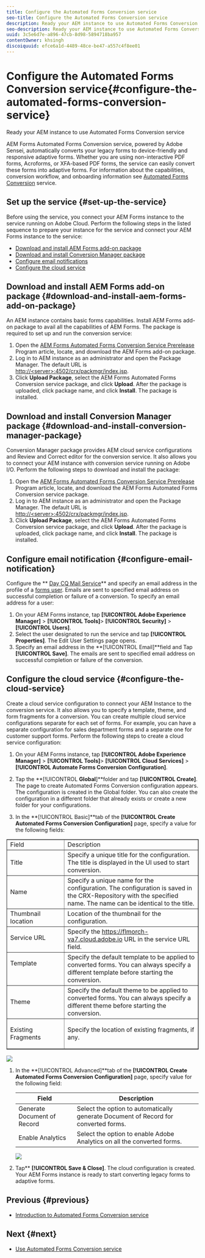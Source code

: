```yaml
---
title: Configure the Automated Forms Conversion service
seo-title: Configure the Automated Forms Conversion service
description: Ready your AEM instance to use Automated Forms Conversion service
seo-description: Ready your AEM instance to use Automated Forms Conversion service
uuid: 3c5e6d7e-a896-47cb-8d98-5894718ba957
contentOwner: khsingh
discoiquuid: efce6a1d-4489-48ce-be47-a557c4f8ee01
---
```


# Configure the Automated Forms Conversion service{#configure-the-automated-forms-conversion-service}

Ready your AEM instance to use Automated Forms Conversion service

AEM Forms Automated Forms Conversion service, powered by Adobe Sensei, automatically converts your legacy forms to device-friendly and responsive adaptive forms. Whether you are using non-interactive PDF forms, Acroforms, or XFA-based PDF forms, the service can easily convert these forms into adaptive forms. For information about the capabilities, conversion workflow, and onboarding information see [Automated Forms Conversion](../../../forms/using/wip/introduction-to-automated-form-conversion-service.md) service.

## Set up the service {#set-up-the-service}

Before using the service, you connect your AEM Forms instance to the service running on Adobe Cloud. Perform the following steps in the listed sequence to prepare your instance for the service and connect your AEM Forms instance to the service:

* [Download and install AEM Forms add-on package](../../../forms/using/installing-configuring-aem-forms-osgi.md)
* [Download and install Conversion Manager package](../../../forms/using/wip/configure-the-automated-forms-conversion-service.md#download-and-install-conversion-manager-package)
* [Configure email notifications](../../../forms/using/wip/configure-the-automated-forms-conversion-service.md#configure-email-notification)
* [Configure the cloud service](../../../forms/using/wip/configure-the-automated-forms-conversion-service.md#configure-the-cloud-service)

## Download and install AEM Forms add-on package  {#download-and-install-aem-forms-add-on-package}

An AEM instance contains basic forms capabilities. Install AEM Forms add-on package to avail all the capabilities of AEM Forms. The package is required to set up and run the conversion service:

1. Open the [AEM Forms Automated Forms Conversion Service Prerelease](../../../forms/using/wip/aem-forms-automated-forms-conversion-service-beta.md) Program article, locate, and download the AEM Forms add-on package. 
1. Log in to AEM instance as an administrator and open the Package Manager. The default URL is [http://&lt;server&gt;:4502/crx/packmgr/index.jsp](http://%3Cserver%3E:4502/crx/packmgr/index.jsp).
1. Click **Upload Package**, select the AEM Forms Automated Forms Conversion service package, and click **Upload**. After the package is uploaded, click package name, and click **Install**. The package is installed.

## Download and install Conversion Manager package  {#download-and-install-conversion-manager-package}

Conversion Manager package provides AEM cloud service configurations and Review and Correct editor for the conversion service. It also allows you to connect your AEM instance with conversion service running on Adobe I/O. Perform the following steps to download and install the package:

1. Open the [AEM Forms Automated Forms Conversion Service Prerelease](../../../forms/using/wip/aem-forms-automated-forms-conversion-service-beta.md) Program article, locate, and download the AEM Forms Automated Forms Conversion service package. 
1. Log in to AEM instance as an administrator and open the Package Manager. The default URL is [http://&lt;server&gt;:4502/crx/packmgr/index.jsp](http://%3Cserver%3E:4502/crx/packmgr/index.jsp).
1. Click **Upload Package**, select the AEM Forms Automated Forms Conversion service package, and click **Upload**. After the package is uploaded, click package name, and click **Install**. The package is installed.

## Configure email notification {#configure-email-notification}

Configure the ** [Day CQ Mail Service](https://helpx.adobe.com/experience-manager/6-4/sites/administering/using/notification.html#ConfiguringtheMailService)** and specify an email address in the profile of a [forms user](https://helpx.adobe.com/experience-manager/6-4/forms/using/forms-groups-privileges-tasks.html). Emails are sent to specified email address on successful completion or failure of a conversion. To specify an email address for a user:

1. On your AEM Forms instance, tap **[!UICONTROL Adobe Experience Manager]** > **[!UICONTROL Tools]**> **[!UICONTROL Security]** > **[!UICONTROL Users]**.
1. Select the user designated to run the service and tap **[!UICONTROL Properties]**. The Edit User Settings page opens. 
1. Specify an email address in the **[!UICONTROL Email]**field and Tap **[!UICONTROL Save]**. The emails are sent to specified email address on successful completion or failure of the conversion.

## Configure the cloud service {#configure-the-cloud-service}

Create a cloud service configuration to connect your AEM Instance to the conversion service. It also allows you to specify a template, theme, and form fragments for a conversion. You can create multiple cloud service configurations separate for each set of forms. For example, you can have a separate configuration for sales department forms and a separate one for customer support forms. Perform the following steps to create a cloud service configuration:

1. On your AEM Forms instance, tap **[!UICONTROL Adobe Experience Manager]** > **[!UICONTROL Tools]**> **[!UICONTROL Cloud Services]** > **[!UICONTROL Automate Forms Conversion Configuration]**.
1. Tap the **[!UICONTROL **Global**]**folder and tap **[!UICONTROL Create]**. The page to create Automated Forms Conversion configuration appears. The configuration is created in the Global folder. You can also create the configuration in a different folder that already exists or create a new folder for your configurations.   

1. In the **[!UICONTROL Basic]**tab of the **[!UICONTROL Create Automated Forms Conversion Configuration]** page, specify a value for the following fields:

<table border="1" cellpadding="1" cellspacing="0" width="100%"> 
 <tbody> 
  <tr> 
   <td width="30%">Field</td> 
   <td>Description</td> 
  </tr> 
  <tr> 
   <td>Title</td> 
   <td>Specify a unique title for the configuration. The title is displayed in the UI used to start conversion.</td> 
  </tr> 
  <tr> 
   <td>Name</td> 
   <td>Specify a unique name for the configuration. The configuration is saved in the CRX-Repository with the specified name. The name can be identical to the title. </td> 
  </tr> 
  <tr> 
   <td>Thumbnail location</td> 
   <td>Location of the thumbnail for the configuration. </td> 
  </tr> 
  <tr> 
   <td valign="top" width="96"><p>Service URL</p> </td> 
   <td>Specify the <a href="https://flmorch-va7.cloud.adobe.io/">https://flmorch-va7.cloud.adobe.io</a> URL in the service URL field. </td> 
  </tr> 
  <tr> 
   <td valign="top" width="96"><p>Template</p> </td> 
   <td>Specify the default template to be applied to converted forms. You can always specify a different template before starting the conversion.</td> 
  </tr> 
  <tr> 
   <td>Theme</td> 
   <td>Specify the default theme to be applied to converted forms. You can always specify a different theme before starting the conversion.</td> 
  </tr> 
  <tr> 
   <td valign="top" width="96"><p>Existing Fragments</p> </td> 
   <td valign="top" width="456"><p>Specify the location of existing fragments, if any.</p> </td> 
  </tr> 
 </tbody> 
</table>

   ![](assets/service-configuration-basic.png)

1. In the **[!UICONTROL Advanced]**tab of the **[!UICONTROL Create Automated Forms Conversion Configuration]** page, specify value for the following field:

   | Field |Description |
   |---|---|
   | Generate Document of Record |Select the option to automatically generate Document of Record for converted forms. |
   | Enable Analytics |Select the option to enable Adobe Analytics on all the converted forms. |

   ![](assets/service-configuration-advanced.png)

1. Tap** **[!UICONTROL Save & Close]**. The cloud configuration is created. Your AEM Forms instance is ready to start converting legacy forms to adaptive forms.

## Previous {#previous}

* [Introduction to Automated Forms Conversion service](../../../forms/using/wip/introduction-to-automated-form-conversion-service.md)

## Next {#next}

* [Use Automated Forms Conversion service](../../../forms/using/wip/convert-existing-forms-to-adaptive-forms.md)

